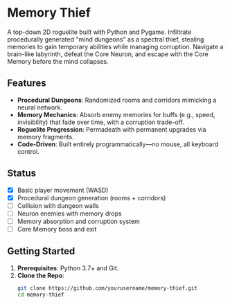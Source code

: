 # Memory Thief

A top-down 2D roguelite built with Python and Pygame. Infiltrate procedurally generated "mind dungeons" as a spectral thief, stealing memories to gain temporary abilities while managing corruption. Navigate a brain-like labyrinth, defeat the Core Neuron, and escape with the Core Memory before the mind collapses.

## Features
- **Procedural Dungeons**: Randomized rooms and corridors mimicking a neural network.
- **Memory Mechanics**: Absorb enemy memories for buffs (e.g., speed, invisibility) that fade over time, with a corruption trade-off.
- **Roguelite Progression**: Permadeath with permanent upgrades via memory fragments.
- **Code-Driven**: Built entirely programmatically—no mouse, all keyboard control.

## Status
- [x] Basic player movement (WASD)
- [x] Procedural dungeon generation (rooms + corridors)
- [ ] Collision with dungeon walls
- [ ] Neuron enemies with memory drops
- [ ] Memory absorption and corruption system
- [ ] Core Memory boss and exit

## Getting Started
1. **Prerequisites**: Python 3.7+ and Git.
2. **Clone the Repo**:
   ```bash
   git clone https://github.com/yourusername/memory-thief.git
   cd memory-thief